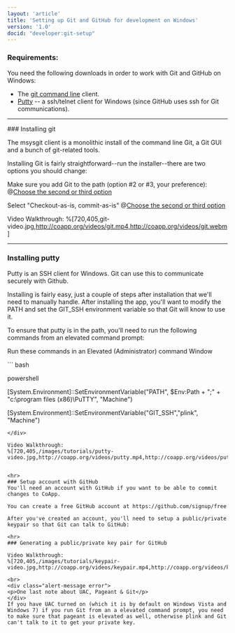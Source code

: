 ```yaml
---
layout: 'article'
title: 'Setting up Git and GitHub for development on Windows' 
version: '1.0'
docid: "developer:git-setup"
---
```


### Requirements:

You need the following downloads in order to work with Git and GitHub on Windows:
- The [git command line](http://msysgit.googlecode.com/files/Git-1.7.8-preview20111206.exe) client.
- [Putty](http://the.earth.li/~sgtatham/putty/latest/x86/putty-0.62-installer.exe) -- a ssh/telnet client for Windows (since GitHub uses ssh for Git communications).

<hr>
### Installing git

The msysgit client is a monolithic install of the command line Git, a Git GUI and a bunch of git-related tools.

Installing Git is fairly straightforward--run the installer--there are two options you should change:

Make sure you add Git to the path (option #2 or #3, your preference):
@[Choose the second or third option](git-1.png)

Select "Checkout-as-is, commit-as-is"
@[Choose the second or third option](git-2.png)

Video Walkthrough:
%[720,405,git-video.jpg,http://coapp.org/videos/git.mp4,http://coapp.org/videos/git.webm]

<hr>


### Installing putty 

Putty is an SSH client for Windows. Git can use this to communicate securely with Github.

Installing is fairly easy, just a couple of steps after installation that we'll need to manually handle. After installing the app, you'll want to modify the PATH and set the GIT_SSH environment variable so that Git will know to use it.

To ensure that putty is in the path, you'll need to run the following commands from an elevated command prompt:

<div class="alert-message warning">
<p>Run these commands in an Elevated (Administrator) command Window</p>  
``` bash

powershell 

[System.Environment]::SetEnvironmentVariable("PATH", $Env:Path + ";" + "c:\program files (x86)\PuTTY", "Machine")

[System.Environment]::SetEnvironmentVariable("GIT_SSH","plink", "Machine")

```
</div>

Video Walkthrough:
%[720,405,/images/tutorials/putty-video.jpg,http://coapp.org/videos/putty.mp4,http://coapp.org/videos/putty.webm]


<hr>
### Setup account with GitHub
You'll need an account with GitHub if you want to be able to commit changes to CoApp.

You can create a free GitHub account at https://github.com/signup/free 

After you've created an account, you'll need to setup a public/private keypair so that Git can talk to GitHub:

<hr>
### Generating a public/private key pair for GitHub

Video Walkthrough:
%[720,405,/images/tutorials/keypair-video.jpg,http://coapp.org/videos/keypair.mp4,http://coapp.org/videos/keypair.webm]

<br>
<div class="alert-message error">
<p>One last note about UAC, Pageant & Git</p>  
</div>
If you have UAC turned on (which it is by default on Windows Vista and Windows 7) if you run Git from an a elevated command prompt, you need to make sure that pageant is elevated as well, otherwise plink and Git can't talk to it to get your private key.
